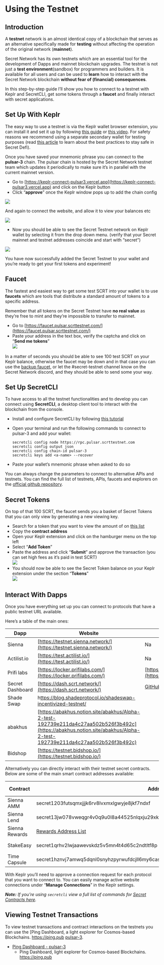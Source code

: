 # Using the Testnet

## **Introduction**

A **testnet** network is an almost identical copy of a blockchain that serves as an alternative specifically made for **testing** without affecting the operation of the original network (**mainnet**).

Secret Network has its own testnets which are an essential tool for the development of Dapps and mainnet blockchain upgrades. The testnet is not just a **test environment**(sandbox) for programmers and builders. It is available for all users and can be used to **learn** how to interact with the Secret Network blockchain **without fear of (financial) consequences**.

In this step-by-step guide I’ll show you how to connect to a testnet with Keplr and SecretCLI, get some tokens through a **faucet** and finally interact with secret applications.

## **Set Up With Keplr**

The easy way to use a testnet is via the Keplr wallet browser extension, you can install it and set it up by following [this guide](https://keplr.crunch.help/getting-started/installing-keplr-wallet) or [this video](https://www.youtube.com/watch?v=HgFWNJdD7-U\&list=PLxrw7YCKLEXvPNUJ1SFoHQUUQa4\_Uwwdg\&index=3). For safety reasons we recommend using a separate secondary wallet for testing purposes (read [this article](https://medium.com/@secretnetwork/how-to-avoid-scams-and-stay-safe-in-defi-b7309e123a7b) to learn about the best practices to stay safe in Secret Defi).

Once you have saved your mnemonic phrase you can connect to the **pulsar-3** chain. The pulsar chain is hosted by the Secret Network testnet team which updates it periodically to make sure it’s in parallel with the current mainnet version.

* Go to [https://keplr-connect-pulsar3.vercel.app](https://keplr-connect-pulsar3.vercel.app) and click on the Keplr button
* Click “**approve**” once the Keplr window pops up to add the chain config

![](../../.gitbook/assets/add\_keplr.png)

And again to connect the website, and allow it to view your balances etc

![](../../.gitbook/assets/connect\_keplr.png)

* Now you should be able to see the Secret Testnet network on Keplr wallet by selecting it from the drop down menu. (verify that your Secret mainnet and testnet addresses coincide and start with “secret”)

![](../../.gitbook/assets/keplr\_testnet.png)

You have now successfully added the Secret Testnet to your wallet and you’re ready to get your first tokens and experiment!

## Faucet

The fastest and easiest way to get some test SCRT into your wallet is to use **faucets** which are tools that distribute a standard amount of tokens to a specific address.

Remember that all tokens on the Secret Testnet have **no real value** as they’re free to mint and they’re impossible to transfer to mainnet.

* Go to [https://faucet.pulsar.scrttestnet.com/](https://faucet.pulsar.scrttestnet.com/)
* Paste your address in the text box, verify the captcha and click on “**Send me tokens**”\
  ![](<../../.gitbook/assets/testnetguide\_3 (1).png>)

In a matter of seconds you should be able to see 100 test SCRT on your Keplr balance, otherwise the faucet may be down and in that case you can use the [backup faucet](http://bootstrap.pulsar3.scrtlabs.com:5000/address=secret1), or let the #secret-testnet channel know on the Secret Network discord, and they should be able to send some your way.

## **Set Up SecretCLI**

To have access to all the testnet functionalities and to develop you can connect using **SecretCLI**, a desktop client tool to interact with the blockchain from the console.

* Install and configure SecretCLI by following [this tutorial](https://docs.scrt.network/)
*   Open your terminal and run the following commands to connect to pulsar-3 and add your wallet:

    ```
    secretcli config node https://rpc.pulsar.scrttestnet.com
    secretcli config output json
    secretcli config chain-id pulsar-3
    secretcli keys add <a-name> --recover
    ```
* Paste your wallet’s mnemonic phrase when asked to do so

You can always change the parameters to connect to alternative APIs and testnets. You can find the full list of testnets, APIs, faucets and explorers on the [official github repository](../../development/resources-api-contract-addresses/connecting-to-the-network/testnet-pulsar-3.md).

## **Secret Tokens**

On top of that 100 SCRT, the faucet sends you a basket of Secret Tokens that you can only view by generating a new viewing key.

* Search for a token that you want to view the amount of on [this list](https://docs.griptapejs.com/hackathon/glossary#tokens)
* Copy the **contract address**
* Open your Keplr extension and click on the hamburger menu on the top left
* Select “**Add Token**”
* Paste the address and click “**Submit**” and approve the transaction (you can set high fees as it’s paid in test SCRT)\
  ![](<../../.gitbook/assets/testnetguide\_4 (1).png>)
* You should now be able to see the Secret Token balance on your Keplr extension under the section “**Tokens**”\
  ![](<../../.gitbook/assets/testnetguide\_5 (1).png>)

## **Interact With Dapps**

Once you have everything set up you can connect to protocols that have a public testnet URL available.

Here’s a table of the main ones:

| Dapp             | Website                                                                                                                                                                | Feedback form                                                              |
| ---------------- | ---------------------------------------------------------------------------------------------------------------------------------------------------------------------- | -------------------------------------------------------------------------- |
| Sienna           | [https://testnet.sienna.network/](https://testnet.sienna.network/)                                                                                                     | Na                                                                         |
| Actilist.io      | [https://test.actilist.io/](https://test.actilist.io/)                                                                                                                 | Na                                                                         |
| Prifi labs       | [https://locker.prifilabs.com/](https://locker.prifilabs.com/)                                                                                                         | [https://forms.gle/uHxL8TD8ih17SJHK7](https://forms.gle/uHxL8TD8ih17SJHK7) |
| Secret Dashboard | [https://dash.scrt.network/](https://dash.scrt.network/)                                                                                                               | [GitHub Issues](https://github.com/scrtlabs/dash.scrt.network/issues/new)  |
| Shade Swap       | h[ttps://blog.shadeprotocol.io/shadeswap-incentivized-testnet/](https://blog.shadeprotocol.io/shadeswap-incentivized-testnet/)                                         |                                                                            |
| abakhus          | [https://abakhus.notion.site/abakhus/Alpha-2-test-192739e211da4c27aa502b526f3b492c](https://abakhus.notion.site/abakhus/Alpha-2-test-192739e211da4c27aa502b526f3b492c) |                                                                            |
| Bidshop          | [https://testnet.bidshop.io/](https://testnet.bidshop.io/)                                                                                                             |                                                                            |

Alternatively you can directly interact with their testnet secret contracts. Below are some of the main smart contract addresses available:

| Contract       | Address                                                                                    | Testnet Chain |
| -------------- | ------------------------------------------------------------------------------------------ | :-----------: |
| Sienna AMM     | secret1203futsqmxjjjk6rv8lvxmxlgwyje8jkf7ndxf                                              |    Pulsar-2   |
| Sienna Lend    | secret13jw078vweqgr4v0q9u0l8a44525nlqxju29xkq                                              |    Pulsar-2   |
| Sienna Rewards | [Rewards Address List](https://ethereumbridgebackendtestnet.azurewebsites.net/rewards)     |    Pulsar-2   |
| StakeEasy      | secret1qrhv2lwjaawevskdz5v5mn4t4d65c2ndtltf8p                                              |    Pulsar-2   |
| Time Capsule   | secret1hznvj7amwq5dqnl0snyhzpyrwufdcjll6my6casecret1hznvj7amwq5dqnl0snyhzpyrwufdcjll6my6ca |    Pulsar-2   |

With Keplr you’ll need to approve a connection request for each protocol that you want to connect to. You can easily manage active website connections under “**Manage Connections**” in the Keplr settings.

_**Note:** If you’re using `secretcli` view a full list of commands for_ [_Secret Contracts here_](../../development/tools-and-libraries/secret-cli/secret-contracts.md)_._

## Viewing Testnet Transactions

To view testnet transactions and contract interactions on the testnets you can use the \[Ping Dashboard, a light explorer for Cosmos-based Blockchains. https://ping.pub [pulsar-3](https://testnet.ping.pub/secret/).

* [Ping Dashboard - pulsar-3](https://testnet.ping.pub/secret/)
  * Ping Dashboard, light explorer for Cosmos-based Blockchains. https://ping.pub
